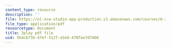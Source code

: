 ```yaml
---
content_type: resource
description: ''
file: https://ol-ocw-studio-app-production.s3.amazonaws.com/courses/6-370-the-battlecode-programming-competition-january-iap-2013/5b4cb73b47ef312fa5e4470fee7d7460_Fl6fKzon8LI.pdf
file_type: application/pdf
resourcetype: Document
title: 3play pdf file
uid: 5b4cb73b-47ef-312f-a5e4-470fee7d7460
---
```

